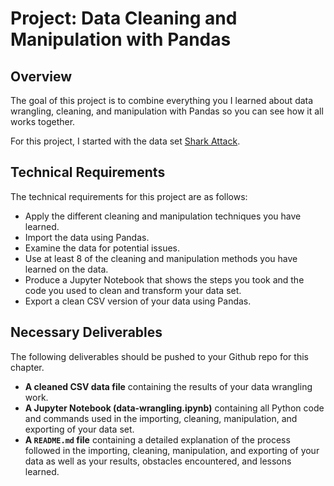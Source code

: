 
# Project: Data Cleaning and Manipulation with Pandas

## Overview

The goal of this project is to combine everything you I learned about data wrangling, cleaning, and manipulation with Pandas so you can see how it all works together. 

For this project, I started with the data set [Shark Attack](https://www.kaggle.com/teajay/global-shark-attacks/version/1). 

## Technical Requirements

The technical requirements for this project are as follows:

* Apply the different cleaning and manipulation techniques you have learned.
* Import the data using Pandas.
* Examine the data for potential issues.
* Use at least 8 of the cleaning and manipulation methods you have learned on the data.
* Produce a Jupyter Notebook that shows the steps you took and the code you used to clean and transform your data set.
* Export a clean CSV version of your data using Pandas.

## Necessary Deliverables

The following deliverables should be pushed to your Github repo for this chapter.

* **A cleaned CSV data file** containing the results of your data wrangling work.
* **A Jupyter Notebook (data-wrangling.ipynb)** containing all Python code and commands used in the importing, cleaning, manipulation, and exporting of your data set.
* **A ``README.md`` file** containing a detailed explanation of the process followed in the importing, cleaning, manipulation, and exporting of your data as well as your results, obstacles encountered, and lessons learned.


